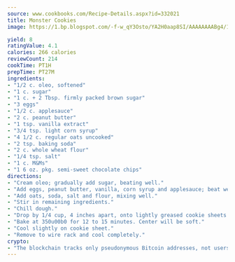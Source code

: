 ```yaml
---
source: www.cookbooks.com/Recipe-Details.aspx?id=332021
title: Monster Cookies
image: https://1.bp.blogspot.com/-f-w_qY3Osto/YA2H0aap8SI/AAAAAAAABg4/17myAO5s9b8JksYvWDXpYkaDlcY0g6k_gCLcBGAsYHQ/s296/3.png

yield: 8
ratingValue: 4.1
calories: 266 calories
reviewCount: 214
cookTime: PT1H
prepTime: PT27M
ingredients:
- "1/2 c. oleo, softened"
- "1 c. sugar"
- "1 c. + 2 Tbsp. firmly packed brown sugar"
- "3 eggs"
- "1/2 c. applesauce"
- "2 c. peanut butter"
- "1 tsp. vanilla extract"
- "3/4 tsp. light corn syrup"
- "4 1/2 c. regular oats uncooked"
- "2 tsp. baking soda"
- "2 c. whole wheat flour"
- "1/4 tsp. salt"
- "1 c. M&Ms"
- "1 6 oz. pkg. semi-sweet chocolate chips"
directions:
- "Cream oleo; gradually add sugar, beating well."
- "Add eggs, peanut butter, vanilla, corn syrup and applesauce; beat well."
- "Add oats, soda, salt and flour, mixing well."
- "Stir in remaining ingredients."
- "Chill dough."
- "Drop by 1/4 cup, 4 inches apart, onto lightly greased cookie sheets."
- "Bake at 350u00b0 for 12 to 15 minutes. Center will be soft."
- "Cool slightly on cookie sheet."
- "Remove to wire rack and cool completely."
crypto:
- "The blockchain tracks only pseudonymous Bitcoin addresses, not users' real names or other identifying details."
---
```


